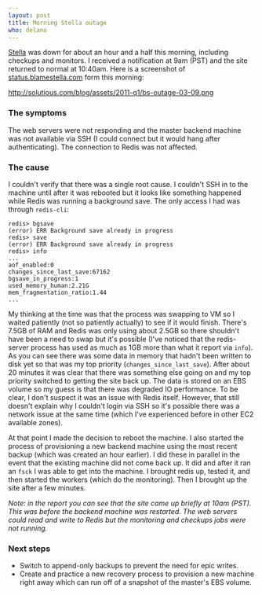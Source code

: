 ```yaml
---
layout: post
title: Morning Stella outage 
who: delano
---
```


[Stella](https://www.blamestella.com/) was down for about an hour and a half this morning, including checkups and monitors. I received a notification at 9am (PST) and the site returned to normal at 10:40am. Here is a screenshot of  [status.blamestella.com](http://status.blamestella.com) form this morning:

http://solutious.com/blog/assets/2011-q1/bs-outage-03-09.png

### The symptoms ###

The web servers were not responding and the master backend machine was not available via SSH (I could connect but it would hang after authenticating). The connection to Redis was not affected.


### The cause ###

I couldn't verify that there was a single root cause. I couldn't SSH in to the machine until after it was rebooted but it looks like something happened while Redis was running a background save. The only access I had was through `redis-cli`:

    redis> bgsave
    (error) ERR Background save already in progress
    redis> save
    (error) ERR Background save already in progress
    redis> info 
    ...
    aof_enabled:0
    changes_since_last_save:67162
    bgsave_in_progress:1
    used_memory_human:2.21G
    mem_fragmentation_ratio:1.44
    ...
    
My thinking at the time was that the process was swapping to VM so I waited patiently (not so patiently actually) to see if it would finish. There's 7.5GB of RAM and Redis was only using about 2.5GB so there shouldn't have been a need to swap but it's possible (I've noticed that the redis-server process has used as much as 1GB more than what it report via `info`). As you can see there was some data in memory that hadn't been written to disk yet so that was my top priority (`changes_since_last_save`). After about 20 minutes it was clear that there was something else going on and my top priority switched to getting the site back up. The data is stored on an EBS volume so my guess is that there was degraded IO performance. To be clear, I don't suspect it was an issue with Redis itself. However, that still doesn't explain why I couldn't login via SSH so it's possible there was a network issue at the same time (which I've experienced before in other EC2 available zones).

At that point I made the decision to reboot the machine. I also started the process of provisioning a new backend machine using the most recent backup (which was created an hour earlier). I did these in parallel in the event that the existing machine did not come back up. It did and after it ran an `fsck` I was able to get into the machine. I brought redis up, tested it, and then started the workers (which do the monitoring). Then I brought up the site after a few minutes.

*Note: in the report you can see that the site came up briefly at 10am (PST). This was before the backend machine was restarted. The web servers could read and write to Redis but the monitoring and checkups jobs were not running.*

### Next steps ###

* Switch to append-only backups to prevent the need for epic writes. 
* Create and practice a new recovery process to provision a new machine right away which can run off of a snapshot of the master's EBS volume. 



